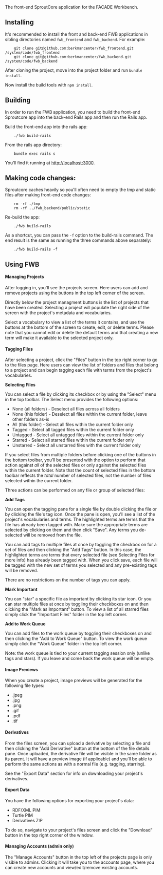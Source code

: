 The front-end SproutCore application for the FACADE Workbench.

## Installing

It's recommended to install the front and back-end FWB applications in sibling directories named `fwb_frontend` and `fwb_backend`. For example:

		git clone git@github.com:berkmancenter/fwb_frontend.git /system/code/fwb_frontend
		git clone git@github.com:berkmancenter/fwb_backend.git /system/code/fwb_backend

After cloning the project, move into the project folder and run `bundle install`.

Now install the build tools with `npm install`.

## Building

In order to run the FWB application, you need to build the front-end Sproutcore app into the back-end Rails app and then run the Rails app.

Build the front-end app into the rails app:

		./fwb build-rails

From the rails app directory:

		bundle exec rails s

You'll find it running at [http://localhost:3000](http://localhost:3000).

## Making code changes:

Sproutcore caches heavily so you'll often need to empty the tmp and static files after making front-end code changes:

		rm -rf ./tmp
		rm -rf ../fwb_backend/public/static

Re-build the app:

		./fwb build-rails

As a shortcut, you can pass the `-f` option to the build-rails command. The end result is the same as running the three commands above separately:

		./fwb build-rails -f

## Using FWB

#### Managing Projects

After logging in, you'll see the projects screen. Here users can add and remove projects using the buttons in the top left corner of the screen.

Directly below the project managment buttons is the list of projects that have been created. Selecting a project will populate the right side of the screen with the project's metadata and vocabularies.

Select a vocabulary to view a list of the terms it contains, and use the buttons at the bottom of the screen to create, edit, or delete terms. Please note that you cannot edit or delete the default terms and that creating a new term will make it available to the selected project only.

#### Tagging Files

After selecting a project, click the "Files" button in the top right corner to go to the files page. Here users can view the list of folders and files that belong to a project and can begin tagging each file with terms from the project's vocabularies.

**Selecting Files**

You can select a file by clicking its checkbox or by using the "Select" menu in the top toolbar. The Select menu provides the following options:

- None (all folders) - Deselect all files across all folders
- None (this folder) - Deselect all files within the current folder, leave other folders as-is
- All (this folder) - Select all files within the current folder only
- Tagged - Select all tagged files within the current folder only
- Untagged - Select all untagged files within the current folder only
- Starred - Select all starred files within the current folder only
- Unstarred - Select all unstarred files with the current folder only

If you select files from multiple folders before clicking one of the buttons in the bottom toolbar, you'll be presented with the option to perform that action against *all* of the selected files or only against the selected files within the current folder. Note that the count of selected files in the bottom toolbar reflects the *total* number of selected files, not the number of files selected within the current folder.

Three actions can be performed on any file or group of selected files:

**Add Tags**

You can open the tagging pane for a single file by double clicking the file or by clicking the file's tag icon. Once the pane is open, you'll see a list of the project's vocabularies and terms. The highlighted terms are terms that the file has already been tagged with. Make sure the appropriate terms are selected by clicking on them and then click "Save". Any terms you de-selected will be removed from the file.

You can add tags to multiple files at once by toggling the checkbox on for a set of files and then clicking the "Add Tags" button. In this case, the highlighted terms are terms that every selected file (see Selecting Files for more info) has already been tagged with. When you click save, each file will be tagged with the new set of terms you selected and any pre-existing tags will be removed.

There are no restrictions on the number of tags you can apply.

**Mark Important**

You can "star" a specific file as important by clicking its star icon. Or you can star multiple files at once by toggling their checkboxes on and then clicking the "Mark as Important" button. To view a list of all starred files simply click the "Important Files" folder in the top left corner.

**Add to Work Queue**

You can add files to the work queue by toggling their checkboxes on and then clicking the "Add to Work Queue" button. To view the work queue simply click the "Work Queue" folder in the top left corner.

Note: the work queue is tied to your current tagging session only (unlike tags and stars). If you leave and come back the work queue will be empty.

#### Image Previews

When you create a project, image previews will be generated for the following file types:

- .jpeg
- .jpg
- .png
- .gif
- .pdf
- .tif

#### Derivatives

From the files screen, you can upload a derivative by selecting a file and then clicking the "Add Derivative" button at the bottom of the file details pane. Once uploaded, the derivative file will be visible in the same folder as its parent. It will have a preview image (if applicable) and you'll be able to perform the same actions as with a normal file (e.g. tagging, starring).

See the "Export Data" section for info on downloading your project's derivatives.

#### Export Data

You have the following options for exporting your project's data:

- RDF/XML PIM
- Turtle PIM
- Derivatives ZIP

To do so, navigate to your project's files screen and click the "Download" button in the top right corner of the window.

#### Managing Accounts (admin only)

The "Manage Accounts" button in the top left of the projects page is only visible to admins. Clicking it will take you to the accounts page, where you can create new accounts and view/edit/remove existing accounts.